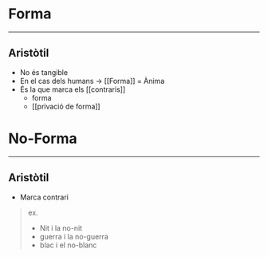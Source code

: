 # Forma
___
## Aristòtil
- No és tangible
- En el cas dels humans -> [[Forma]] = Ànima
- És la que marca els [[contraris]]
	- forma
	- [[privació de forma]]

# No-Forma
___
## Aristòtil
- Marca contrari
>ex.
>- Nit i la no-nit
>- guerra i la no-guerra
>- blac i el no-blanc